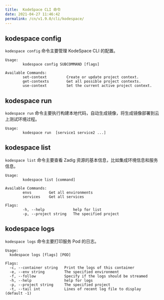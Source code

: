 ```yaml
---
title:  KodeSpace CLI 命令
date: 2021-04-27 11:46:42
permalink: /cn/v1.9.0/cli/kodespace/
---
```


## kodespace config
`kodespace config` 命令主要管理 KodeSpace CLI 的配置。

```
Usage:
        kodespace config SUBCOMMAND [flags]

Available Commands:
        set-context         Create or update project context.
        get-contexts        Get all possible project contexts.
        use-context         Set the current active project context.
```

## kodespace run

`kodespace run` 命令主要执行构建本地代码，自动生成镜像，将生成镜像部署到云上测试环境过程。

```
Usage:
        kodespace run  [service1 service2 ...]
```

## kodespace list

`kodespace list` 命令主要查看 Zadig 资源的基本信息，比如集成环境信息和服务信息。

```
Usage:
        kodespace list [command]

Available Commands:
        envs        Get all environments
        services    Get all services

Flags:
        -h, --help             help for list
        -p, --project string   The specified project
```

## kodespace logs

`kodespace logs` 命令主要打印服务 Pod 的日志。

```
Usage:
  kodespace logs [flags] [POD]

Flags:
  -c, --container string   Print the logs of this container
  -e, --env string         The specified environment
  -f, --follow             Specify if the logs should be streamed
  -h, --help               help for logs
  -p, --project string     The specified project
  -t, --tail int           Lines of recent log file to display (default -1)
```
